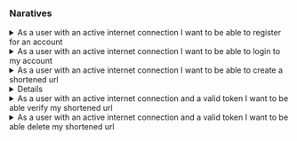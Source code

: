 ### Naratives
<details>

<summary>
As a user with an active internet connection
I want to be able to register for an account
</summary>

Data:-
 - email: Email
 - password: String

```
Given the user has an active internet connection
    When the user tries to register an account
    the application should present the registration screen
    - email + password
    upon successful registration - 
    - User should receive an email to verify their account.     
```

```
Given the user doesn't have an active internet connection
    When the user tries to register an account
    the application should present notification asking them turn on internet
```
</details>


<details>
<summary>
As a user with an active internet connection
I want to be able to login to my account
</summary>

Data:- 
- email: Email
- password: String

Response:- 
    StatusCode: - 200

    Data:- 
     created_at: Date
     updated_at: Date
     email: Email
     id: xid
     access_token: valid JWT


```
Given the user has an active internet connection 
    when the user tries to login by providing their email and password.
    - If the credentials are valid the user should be proceed to main screen
    - If the credentials are not valid the user should be prompted that their combination is not correct

```

</details>

<details>
<summary>
As a user with an active internet connection
I want to be able to create a shortened url
</summary>
Request
    Data: -
    - original_url : URL
    - custom_alias: String?
    - expires_on: Date (in the future, from now onwards)
    - keywords: [String]? - used for searching
    - description: String?

Response:
 - StatusCode: 201

  Data
  - id: String
  - user_id: xid
  - original_url: URL
  - custom_alias: String
  - shortcode: String
  - expires_on: Date
  - created_at: Date
  - updated_at: Date
  - keywords: [String]
  - hits: Int 

 - StatusCode: 400

  Data
  - error: String

```
Given a user has an active internet connection and has a valid token
    when the user tries to create a shortened url
    - if the provided information is correct / valid
    The user should receive a shortened url
    - if the provided information is not correct / not valid
    The user should receive an error response / message 
```
</details>

<details>
<summanry>
As a user with an active internet connection
I want to be able to fetch all of my shortened urls
</summary>
Response
    Statuscode: 200

    Data: - 
    [
        - id: String
        - user_id: String
        - original_url: URL
        - custom_alias: String
        - shortcode: String
        - expires_on: Date
        - created_at: Date
        - updated_at: Date
        - keywords: [String]
        - hits: Int 
    ]

```
Given a user has an active internet connection and has a valid token
    when the user tries to fetch all their shortened urls
    - The user should get all their shorted urls 
```
</details>

<details>
<summary>
As a user with an active internet connection and a valid token
I want to be able verify my shortened url
</summary>

Data: 
 Method: GET
 - urlPath : /:id

Response: 
    StatusCode: 200

    Data
    - id: String
    - user_id: String
    - original_url: URL
    - custom_alias: String
    - shortcode: String
    - expires_on: Date
    - created_at: Date
    - updated_at: Date
    - keywords: [String]
    - hits: Int 

</details>

<details>
<summary>
As a user with an active internet connection and a valid token
I want to be able delete my shortened url
</summary>

Data: 
 Method: DELETE
 - urlPath : /:id

Response: 
    StatusCode: 202

</details>